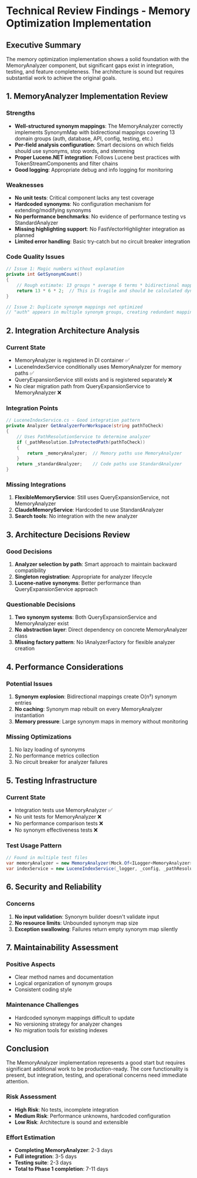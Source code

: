 # Technical Review Findings - Memory Optimization Implementation

## Executive Summary

The memory optimization implementation shows a solid foundation with the MemoryAnalyzer component, but significant gaps exist in integration, testing, and feature completeness. The architecture is sound but requires substantial work to achieve the original goals.

## 1. MemoryAnalyzer Implementation Review

### Strengths
- **Well-structured synonym mappings**: The MemoryAnalyzer correctly implements SynonymMap with bidirectional mappings covering 13 domain groups (auth, database, API, config, testing, etc.)
- **Per-field analysis configuration**: Smart decisions on which fields should use synonyms, stop words, and stemming
- **Proper Lucene.NET integration**: Follows Lucene best practices with TokenStreamComponents and filter chains
- **Good logging**: Appropriate debug and info logging for monitoring

### Weaknesses
- **No unit tests**: Critical component lacks any test coverage
- **Hardcoded synonyms**: No configuration mechanism for extending/modifying synonyms
- **No performance benchmarks**: No evidence of performance testing vs StandardAnalyzer
- **Missing highlighting support**: No FastVectorHighlighter integration as planned
- **Limited error handling**: Basic try-catch but no circuit breaker integration

### Code Quality Issues
```csharp
// Issue 1: Magic numbers without explanation
private int GetSynonymCount()
{
    // Rough estimate: 13 groups * average 6 terms * bidirectional mappings
    return 13 * 6 * 2;  // This is fragile and should be calculated dynamically
}

// Issue 2: Duplicate synonym mappings not optimized
// "auth" appears in multiple synonym groups, creating redundant mappings
```

## 2. Integration Architecture Analysis

### Current State
- MemoryAnalyzer is registered in DI container ✅
- LuceneIndexService conditionally uses MemoryAnalyzer for memory paths ✅
- QueryExpansionService still exists and is registered separately ❌
- No clear migration path from QueryExpansionService to MemoryAnalyzer ❌

### Integration Points
```csharp
// LuceneIndexService.cs - Good integration pattern
private Analyzer GetAnalyzerForWorkspace(string pathToCheck)
{
    // Uses PathResolutionService to determine analyzer
    if (_pathResolution.IsProtectedPath(pathToCheck))
    {
        return _memoryAnalyzer;  // Memory paths use MemoryAnalyzer
    }
    return _standardAnalyzer;    // Code paths use StandardAnalyzer
}
```

### Missing Integrations
1. **FlexibleMemoryService**: Still uses QueryExpansionService, not MemoryAnalyzer
2. **ClaudeMemoryService**: Hardcoded to use StandardAnalyzer
3. **Search tools**: No integration with the new analyzer

## 3. Architecture Decisions Review

### Good Decisions
1. **Analyzer selection by path**: Smart approach to maintain backward compatibility
2. **Singleton registration**: Appropriate for analyzer lifecycle
3. **Lucene-native synonyms**: Better performance than QueryExpansionService approach

### Questionable Decisions
1. **Two synonym systems**: Both QueryExpansionService and MemoryAnalyzer exist
2. **No abstraction layer**: Direct dependency on concrete MemoryAnalyzer class
3. **Missing factory pattern**: No IAnalyzerFactory for flexible analyzer creation

## 4. Performance Considerations

### Potential Issues
1. **Synonym explosion**: Bidirectional mappings create O(n²) synonym entries
2. **No caching**: Synonym map rebuilt on every MemoryAnalyzer instantiation
3. **Memory pressure**: Large synonym maps in memory without monitoring

### Missing Optimizations
1. No lazy loading of synonyms
2. No performance metrics collection
3. No circuit breaker for analyzer failures

## 5. Testing Infrastructure

### Current State
- Integration tests use MemoryAnalyzer ✅
- No unit tests for MemoryAnalyzer ❌
- No performance comparison tests ❌
- No synonym effectiveness tests ❌

### Test Usage Pattern
```csharp
// Found in multiple test files
var memoryAnalyzer = new MemoryAnalyzer(Mock.Of<ILogger<MemoryAnalyzer>>());
var indexService = new LuceneIndexService(_logger, _config, _pathResolution, memoryAnalyzer);
```

## 6. Security and Reliability

### Concerns
1. **No input validation**: Synonym builder doesn't validate input
2. **No resource limits**: Unbounded synonym map size
3. **Exception swallowing**: Failures return empty synonym map silently

## 7. Maintainability Assessment

### Positive Aspects
- Clear method names and documentation
- Logical organization of synonym groups
- Consistent coding style

### Maintenance Challenges
- Hardcoded synonym mappings difficult to update
- No versioning strategy for analyzer changes
- No migration tools for existing indexes

## Conclusion

The MemoryAnalyzer implementation represents a good start but requires significant additional work to be production-ready. The core functionality is present, but integration, testing, and operational concerns need immediate attention.

### Risk Assessment
- **High Risk**: No tests, incomplete integration
- **Medium Risk**: Performance unknowns, hardcoded configuration
- **Low Risk**: Architecture is sound and extensible

### Effort Estimation
- **Completing MemoryAnalyzer**: 2-3 days
- **Full integration**: 3-5 days
- **Testing suite**: 2-3 days
- **Total to Phase 1 completion**: 7-11 days